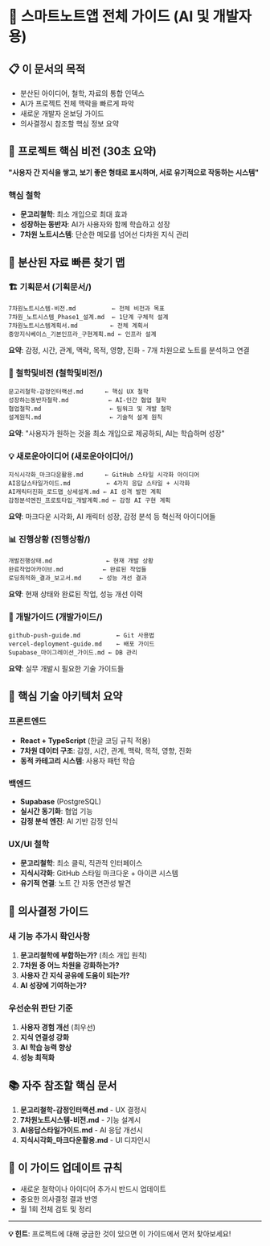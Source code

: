 # 🧭 스마트노트앱 전체 가이드 (AI 및 개발자용)

## 📋 이 문서의 목적
- 분산된 아이디어, 철학, 자료의 통합 인덱스
- AI가 프로젝트 전체 맥락을 빠르게 파악
- 새로운 개발자 온보딩 가이드
- 의사결정시 참조할 핵심 정보 요약

## 🎯 프로젝트 핵심 비전 (30초 요약)
**"사용자 간 지식을 쌓고, 보기 좋은 형태로 표시하며, 서로 유기적으로 작동하는 시스템"**

### 핵심 철학
- **문고리철학**: 최소 개입으로 최대 효과
- **성장하는 동반자**: AI가 사용자와 함께 학습하고 성장
- **7차원 노트시스템**: 단순한 메모를 넘어선 다차원 지식 관리

## 📁 분산된 자료 빠른 찾기 맵

### 🏗️ 기획문서 (기획문서/)
```
7차원노트시스템-비전.md          ← 전체 비전과 목표
7차원_노트시스템_Phase1_설계.md  ← 1단계 구체적 설계  
7차원노트시스템계획서.md         ← 전체 계획서
중앙지식베이스_기본인프라_구현계획.md ← 인프라 설계
```
**요약**: 감정, 시간, 관계, 맥락, 목적, 영향, 진화 - 7개 차원으로 노트를 분석하고 연결

### 🧠 철학및비전 (철학및비전/)
```
문고리철학-감정인터랙션.md      ← 핵심 UX 철학
성장하는동반자철학.md           ← AI-인간 협업 철학  
협업철학.md                   ← 팀워크 및 개발 철학
설계원칙.md                   ← 기술적 설계 원칙
```
**요약**: "사용자가 원하는 것을 최소 개입으로 제공하되, AI는 학습하며 성장"

### 💡 새로운아이디어 (새로운아이디어/)
```
지식시각화_마크다운활용.md      ← GitHub 스타일 시각화 아이디어
AI응답스타일가이드.md          ← 4가지 응답 스타일 + 시각화
AI캐릭터진화_로드맵_상세설계.md ← AI 성격 발전 계획
감정분석엔진_프로토타입_개발계획.md ← 감정 AI 구현 계획
```
**요약**: 마크다운 시각화, AI 캐릭터 성장, 감정 분석 등 혁신적 아이디어들

### 📊 진행상황 (진행상황/)
```
개발진행상태.md               ← 현재 개발 상황
완료작업아카이브.md           ← 완료된 작업들
로딩최적화_결과_보고서.md     ← 성능 개선 결과
```
**요약**: 현재 상태와 완료된 작업, 성능 개선 이력

### 🔧 개발가이드 (개발가이드/)
```
github-push-guide.md          ← Git 사용법
vercel-deployment-guide.md    ← 배포 가이드
Supabase_마이그레이션_가이드.md ← DB 관리
```
**요약**: 실무 개발시 필요한 기술 가이드들

## 🎨 핵심 기술 아키텍처 요약

### 프론트엔드
- **React + TypeScript** (한글 코딩 규칙 적용)
- **7차원 데이터 구조**: 감정, 시간, 관계, 맥락, 목적, 영향, 진화
- **동적 카테고리 시스템**: 사용자 패턴 학습

### 백엔드
- **Supabase** (PostgreSQL)
- **실시간 동기화**: 협업 기능
- **감정 분석 엔진**: AI 기반 감정 인식

### UX/UI 철학
- **문고리철학**: 최소 클릭, 직관적 인터페이스
- **지식시각화**: GitHub 스타일 마크다운 + 아이콘 시스템
- **유기적 연결**: 노트 간 자동 연관성 발견

## 🚀 의사결정 가이드

### 새 기능 추가시 확인사항
1. **문고리철학에 부합하는가?** (최소 개입 원칙)
2. **7차원 중 어느 차원을 강화하는가?**
3. **사용자 간 지식 공유에 도움이 되는가?**
4. **AI 성장에 기여하는가?**

### 우선순위 판단 기준
1. **사용자 경험 개선** (최우선)
2. **지식 연결성 강화**
3. **AI 학습 능력 향상**
4. **성능 최적화**

## 📚 자주 참조할 핵심 문서
1. **문고리철학-감정인터랙션.md** - UX 결정시
2. **7차원노트시스템-비전.md** - 기능 설계시  
3. **AI응답스타일가이드.md** - AI 응답 개선시
4. **지식시각화_마크다운활용.md** - UI 디자인시

## 🔄 이 가이드 업데이트 규칙
- 새로운 철학이나 아이디어 추가시 반드시 업데이트
- 중요한 의사결정 결과 반영
- 월 1회 전체 검토 및 정리

---
**💡 힌트**: 프로젝트에 대해 궁금한 것이 있으면 이 가이드에서 먼저 찾아보세요!